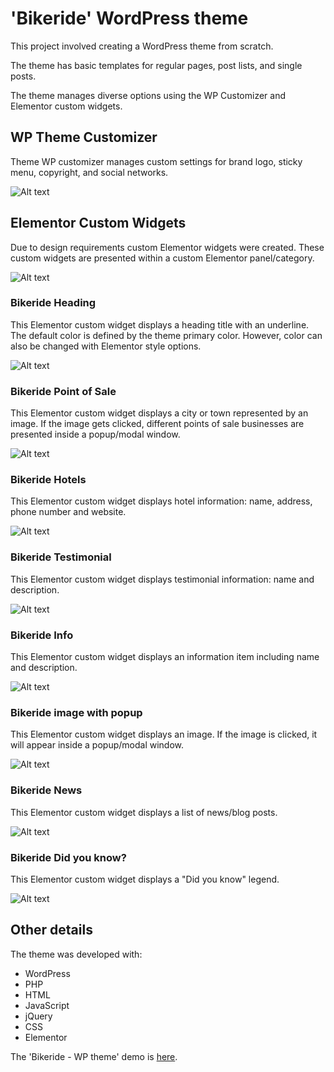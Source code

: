 # 'Bikeride' WordPress theme

This project involved creating a WordPress theme from scratch.

The theme has basic templates for regular pages, post lists, and single posts.

The theme manages diverse options using the WP Customizer and Elementor custom widgets.


## WP Theme Customizer

Theme WP customizer manages custom settings for brand logo, sticky menu, copyright, and social networks.

![Alt text](https://vl-portfolio-images.s3.us-west-2.amazonaws.com/bikeride-theme-settings-wp-customizer.png)


## Elementor Custom Widgets

Due to design requirements custom Elementor widgets were created. These custom widgets are presented within a custom Elementor panel/category.

![Alt text](https://vl-portfolio-images.s3.us-west-2.amazonaws.com/bikeride-theme-settings-elementor-custom-widgets.png)

### Bikeride Heading

This Elementor custom widget displays a heading title with an underline. The default color is defined by the theme primary color. However, color can also be changed with Elementor style options.

![Alt text](https://vl-portfolio-images.s3.us-west-2.amazonaws.com/bikeride-theme-elementor-custom-widget-br-heading.png)

### Bikeride Point of Sale

This Elementor custom widget displays a city or town represented by an image. If the image gets clicked, different points of sale businesses are presented inside a popup/modal window.

![Alt text](https://vl-portfolio-images.s3.us-west-2.amazonaws.com/bikeride-theme-elementor-custom-widget-br-pos.png)

### Bikeride Hotels

This Elementor custom widget displays hotel information: name, address, phone number and website.

![Alt text](https://vl-portfolio-images.s3.us-west-2.amazonaws.com/bikeride-theme-elementor-custom-widget-br-hotels.png)

### Bikeride Testimonial

This Elementor custom widget displays testimonial information: name and description.

![Alt text](https://vl-portfolio-images.s3.us-west-2.amazonaws.com/bikeride-theme-elementor-custom-widget-br-testimonial.png)

### Bikeride Info

This Elementor custom widget displays an information item including name and description.

![Alt text](https://vl-portfolio-images.s3.us-west-2.amazonaws.com/bikeride-theme-elementor-custom-widget-br-info.png)

### Bikeride image with popup

This Elementor custom widget displays an image. If the image is clicked, it will appear inside a popup/modal window.

![Alt text](https://vl-portfolio-images.s3.us-west-2.amazonaws.com/bikeride-theme-elementor-custom-widget-br-image-with-popup.png)

### Bikeride News

This Elementor custom widget displays a list of news/blog posts.

![Alt text](https://vl-portfolio-images.s3.us-west-2.amazonaws.com/bikeride-theme-elementor-custom-widget-br-news.png)

### Bikeride Did you know?

This Elementor custom widget displays a "Did you know" legend.

![Alt text](https://vl-portfolio-images.s3.us-west-2.amazonaws.com/bikeride-theme-elementor-custom-widget-br-did-you-know.png)


## Other details

The theme was developed with:
<ul>
<li>WordPress</li>
<li>PHP</li>
<li>HTML</li>
<li>JavaScript</li>
<li>jQuery</li>
<li>CSS</li>
<li>Elementor</li>
</ul>

The 'Bikeride - WP theme' demo is [here](https://vianeylinares.com/portfolio/bikeride/).